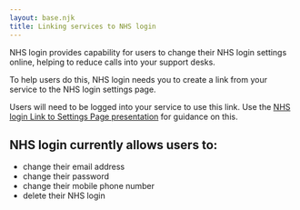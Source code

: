 ```yaml
---
layout: base.njk
title: Linking services to NHS login
---
```



 NHS login provides capability for users to change their NHS login settings online, helping to reduce calls into your support desks. 
 
 To help users do this, NHS login needs you to create a link from your service to the NHS login settings page. 
 
 Users will need to be logged into your service to use this link.
 Use the [NHS login Link to Settings Page presentation](https://github.com/nhsconnect/nhslogin/raw/master/NHSlogin%20Link%20to%20Settings%20Page%20v1.0.pptx) for guidance on this.

 ## NHS login currently allows users to:

- change their email address
- change their password
- change their mobile phone number
- delete their NHS login

